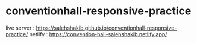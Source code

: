 # conventionhall-responsive-practice

live server : https://salehshakib.github.io/conventionhall-responsive-practice/
netlify : https://convention-hall-salehshakib.netlify.app/
